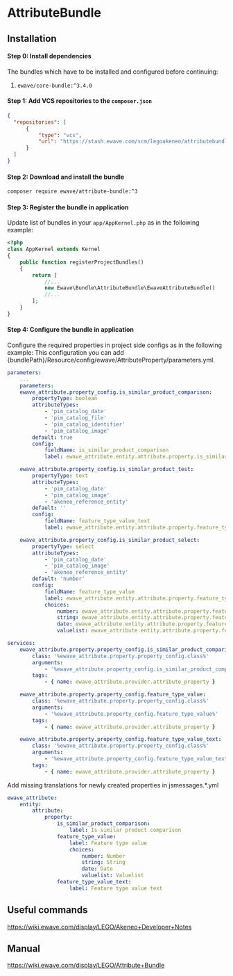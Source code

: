 # AttributeBundle

## Installation

#### Step 0: Install dependencies
The bundles which have to be installed and configured before continuing:

1. `ewave/core-bundle:^3.4.0`

#### Step 1: Add VCS repositories to the `composer.json`

```json
{
  "repositories": [
      {
          "type": "vcs",
          "url": "https://stash.ewave.com/scm/legoakeneo/attributebundle.git"
      }
  ]
}
```

#### Step 2: Download and install the bundle

```bash
composer require ewave/attribute-bundle:^3
```

#### Step 3: Register the bundle in application

Update list of bundles in your `app/AppKernel.php` as in the following example:

```php
<?php
class AppKernel extends Kernel
{
    public function registerProjectBundles()
    {
        return [
            //...
            new Ewave\Bundle\AttributeBundle\EwaveAttributeBundle()
            //...
        ];
    }
}
```

#### Step 4: Configure the bundle in application

Configure the required properties in project side configs as in the following example:
This configuration you can add  {bundlePath}/Resource/config/ewave/AttributeProperty/parameters.yml.
 
```yaml
parameters:
    ...
    parameters:
    ewave_attribute.property_config.is_similar_product_comparison:
        propertyType: boolean
        attributeTypes:
            - 'pim_catalog_date'
            - 'pim_catalog_file'
            - 'pim_catalog_identifier'
            - 'pim_catalog_image'
        default: true
        config:
            fieldName: is_similar_product_comparison
            label: ewave_attribute.entity.attribute.property.is_similar_product_comparison.label

    ewave_attribute.property_config.is_similar_product_test:
        propertyType: text
        attributeTypes:
            - 'pim_catalog_date'
            - 'pim_catalog_image'
            - 'akeneo_reference_entity'
        default: ''
        config:
            fieldName: feature_type_value_text
            label: ewave_attribute.entity.attribute.property.feature_type_value_text.label

    ewave_attribute.property_config.is_similar_product_select:
        propertyType: select
        attributeTypes:
            - 'pim_catalog_date'
            - 'pim_catalog_image'
            - 'akeneo_reference_entity'
        default: 'number'
        config:
            fieldName: feature_type_value
            label: ewave_attribute.entity.attribute.property.feature_type_value.label
            choices:
                number: ewave_attribute.entity.attribute.property.feature_type_value.choices.number
                string: ewave_attribute.entity.attribute.property.feature_type_value.choices.string
                date: ewave_attribute.entity.attribute.property.feature_type_value.choices.date
                valuelist: ewave_attribute.entity.attribute.property.feature_type_value.choices.valuelist

services:
    ewave_attribute.property.property_config.is_similar_product_comparison:
        class: '%ewave_attribute.property.property_config.class%'
        arguments:
            - '%ewave_attribute.property_config.is_similar_product_comparison%'
        tags:
            - { name: ewave_attribute.provider.attribute_property }

    ewave_attribute.property.property_config.feature_type_value:
        class: '%ewave_attribute.property.property_config.class%'
        arguments:
            - '%ewave_attribute.property_config.feature_type_value%'
        tags:
            - { name: ewave_attribute.provider.attribute_property }

    ewave_attribute.property.property_config.feature_type_value_text:
        class: '%ewave_attribute.property.property_config.class%'
        arguments:
            - '%ewave_attribute.property_config.feature_type_value_text%'
        tags:
            - { name: ewave_attribute.provider.attribute_property }

```

Add missing translations for newly created properties in jsmessages.*.yml
```yaml
ewave_attribute:
    entity:
        attribute:
            property:
                is_similar_product_comparison:
                    label: Is similar product comparison
                feature_type_value:
                    label: Feature type value
                    choices:
                        number: Number
                        string: String
                        date: Date
                        valuelist: Valuelist
                feature_type_value_text:
                    label: Feature type value text

```

## Useful commands
https://wiki.ewave.com/display/LEGO/Akeneo+Developer+Notes

## Manual
https://wiki.ewave.com/display/LEGO/Attribute+Bundle
